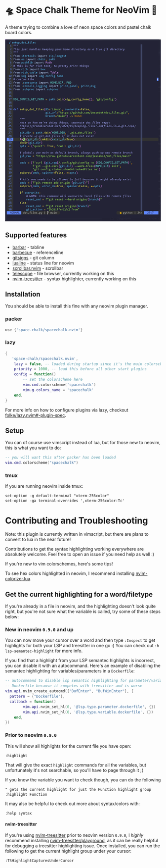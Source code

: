 # 🛸 Space Chalk Theme for NeoVim 🎨
A theme trying to combine a love of neon space colors and pastel chalk board colors.

<img src="./img/nvim_example.png" style="width=800" alt="Screenshot of neovim editing a python file. It's showing off the Space Chalk Color Theme, featuring syntax highlight colors somewhere between pastel and neon on a very dark bluish purple background">

## Supported features

- [barbar] - tabline
- [barbecue] - referenceline
- [gitsigns] - git column
- [lualine] - status line for neovim
- [scrollbar.nvim] - scrollbar
- [telescope] - file browser, currently working on this
- [nvim-treesitter] - syntax highlighter, currently working on this


## Installation

You should be able to install this fine with any neovim plugin manager.

### packer

```lua
use {'space-chalk/spacechalk.nvim'}
```

### lazy

```lua
{
   'space-chalk/spacechalk.nvim',
    lazy = false, -- loaded during startup since it's the main colorscheme
    priority = 1000, -- load this before all other start plugins
    config = function()
        -- set the colorscheme here
        vim.cmd.colorscheme('spacechalk')
        vim.g.colors_name = 'spacechalk'
    end,
}
```
For more info on how to configure plugins via lazy, checkout [folke/lazy.nvim#-plugin-spec](https://github.com/folke/lazy.nvim#-plugin-spec).

## Setup
You can of course use vimscript instead of lua, but for those new to neovim, this is what you want to do:

```lua
-- you will want this after packer has been loaded
vim.cmd.colorscheme("spacechalk")
```

### tmux
If you are running neovim inside tmux:

```tmux
set-option -g default-terminal "xterm-256color"
set-option -ga terminal-overrides ',xterm-256color:Tc'
```

# Contributing and Troubleshooting

Note: this plugin is currently written in vimscript, but there are plans to convert to lua in the near future!

Contributions to get the syntax highlighting working everywhere are absolutely welcome. Feel free to open an issue if you need help as well :)

If you're new to vim colorschemes, here's some tips!

To see hex colors highlighted in neovim, I recommend installing [nvim-colorizer.lua].

## Get the current highlighting for a word/filetype
If you're already in a file in neovim, and the highlighting doesn't look quite right, 
but you're not sure what the variable is called, try some of these steps below:

### New in neovim `0.9.0` and up
You can now move your cursor over a word and then type `:Inspect` to get highlights for both your LSP and treesitter in one go :) You can check out `:h lsp-semantec-highlight` for more info.

If you find that a highlight from your LSP semantec highlights is incorrect, you can disable it with an autocommand. Here's an example of disabling the semantec highlighting for variables/parameters in a `Dockerfile`:

```lua
-- autocommand to disable lsp semantic highlighting for parameter/variable in 
-- Dockerfile because it competes with treesitter and is worse
vim.api.nvim_create_autocmd({"BufEnter", "BufWinEnter"}, {
  pattern = {"Dockerfile"},
  callback = function()
        vim.api.nvim_set_hl(0, '@lsp.type.parameter.dockerfile', {})
        vim.api.nvim_set_hl(0, '@lsp.type.variable.dockerfile', {})
    end,
})
```

### Prior to neovim `0.9.0`

This will show all highlights for the current file you have open:
```vim
:highlight
```

That will give the exact `highlight` commands for all the variables, but unfortunately it's not searchable, so you'll have to page through it ;(

If you know the variable you want to check though, you can do the following

```vim
" gets the current highlight for just the Function highlight group
:highlight Function
```

It may also be helpful to check out more about syntax/colors with:

```vim
:help syntax
```

#### nvim-treesitter
If you're using [nvim-treesitter] prior to neovim version `0.9.0`, I _highly_ recommend installing [nvim-treesitter/playground], as it can be really helpful for debugging a treesitter highlighting issue. Once installed, you can run the following to get the current highlight group under your cursor:

```vim
:TSHighlightCapturesUnderCursor
```

<!-- external links -->
[barbar]: https://github.com/romgrk/barbar.nvim "tabline"
[barbecue]: https://github.com/utilyre/barbecue.nvim "referenceline"
[gitsigns]: https://github.com/lewis6991/gitsigns.nvim "git column"
[lualine]: https://github.com/nvim-lualine/lualine.nvim "status line for neovim"
[scrollbar.nvim]: https://github.com/petertriho/nvim-scrollbar "scrollbar"
[telescope]: https://github.com/nvim-telescope/telescope.nvim "file list browser"
[nvim-colorizer.lua]: https://github.com/norcalli/nvim-colorizer.lua "colorizer for neovim"
[nvim-treesitter]: https://github.com/nvim-treesitter/nvim-treesitter "treesitter for nvim" 
[nvim-treesitter/playground]: https://github.com/nvim-treesitter/playground "debug tool for nvim-treesitter"
